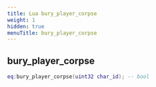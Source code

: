 ```yaml
---
title: Lua bury_player_corpse
weight: 1
hidden: true
menuTitle: bury_player_corpse
---
```

## bury_player_corpse
```lua
eq:bury_player_corpse(uint32 char_id); -- bool
```